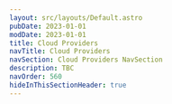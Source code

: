 ```yaml
---
layout: src/layouts/Default.astro
pubDate: 2023-01-01
modDate: 2023-01-01
title: Cloud Providers
navTitle: Cloud Providers
navSection: Cloud Providers NavSection
description: TBC
navOrder: 560
hideInThisSectionHeader: true
---
```


